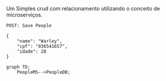 Um Simples crud com relacionamento utilizando o conceito de microserviços.


```
POST: Save People

{
    "name": "Warley",
    "cpf": "036541657",
    "idade": 28
}
```

```mermaid
graph TD;
    PeopleMS-->PeopleDB;
```
